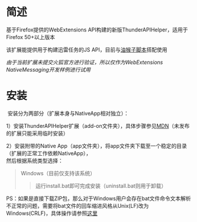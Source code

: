 # 简述

  基于Firefox提供的WebExtensions API构建的新版ThunderAPIHelper，适用于Firefox 50+以上版本
    
   该扩展能提供用于构建迅雷任务的JS API，目前与[油猴子脚本](https://greasyfork.org/zh-CN/scripts/28050-115%E6%89%B9%E9%87%8F%E6%96%87%E4%BB%B6%E8%BF%85%E9%9B%B7%E4%B8%8B%E8%BD%BD-%E6%9A%82%E4%B8%8D%E6%94%AF%E6%8C%81%E6%96%87%E4%BB%B6%E5%A4%B9%E7%B1%BB%E5%9E%8B%E4%B8%8B%E8%BD%BD "Markdown")搭配使用
   
   *由于当前扩展未提交火狐官方进行验证，所以仅作为WebExtensions NativeMessaging开发样例进行试用*
    
# 安装
    
  安装分为两部分（扩展本身与NativeApp相对独立）：
    
  1）安装ThunderAPIHelper扩展（add-on文件夹），具体步骤参见[MDN](https://developer.mozilla.org/zh-CN/Add-ons/WebExtensions/Temporary_Installation_in_Firefox "Markdown")（未发布的扩展只能采用临时安装）
  
  
  2）安装附带的Native App（app文件夹），将app文件夹下载至一个稳定的目录（扩展的正常工作依赖NativeApp），  
     然后根据系统类型选择：
    
>Windows（目前仅支持该系统）
>>运行install.bat即可完成安装（uninstall.bat则用于卸载）
  
  
  
  PS：如果是直接下载ZIP包，那么对于Windows用户会存在bat文件命令文本解析不正常的问题，需要将bat文件的回车缩进风格从Unix(LF)改为Windows(CRLF)，具体操作请参照[这里](http://www.cuixinjiang.cn/wzzhizuo/784.html)
